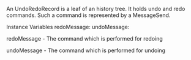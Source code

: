 An UndoRedoRecord is a leaf of an history tree. It  holds undo and redo commands. Such a command is represented by a MessageSend. Instance Variables	redoMessage:		<MessageSend>	undoMessage:		<MessageSend>redoMessage	- The command which is performed for redoingundoMessage	- The command which is performed for undoing